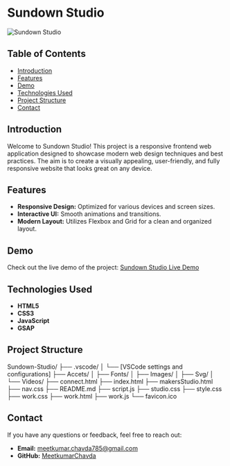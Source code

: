 ﻿# Sundown Studio

![Sundown Studio](./Sundown-Studio/Accets/Images/makers_studio.webp)

## Table of Contents

- [Introduction](#introduction)
- [Features](#features)
- [Demo](#demo)
- [Technologies Used](#technologies-used)
- [Project Structure](#project-structure)
- [Contact](#contact)

## Introduction

Welcome to Sundown Studio! This project is a responsive frontend web application designed to showcase modern web design techniques and best practices. The aim is to create a visually appealing, user-friendly, and fully responsive website that looks great on any device.

## Features

- **Responsive Design:** Optimized for various devices and screen sizes.
- **Interactive UI:** Smooth animations and transitions.
- **Modern Layout:** Utilizes Flexbox and Grid for a clean and organized layout.

## Demo

Check out the live demo of the project: [Sundown Studio Live Demo](https://meetkumarchavda.github.io/Sundown-Studio/)

## Technologies Used

- **HTML5**
- **CSS3**
- **JavaScript**
- **GSAP** 

## Project Structure

Sundown-Studio/
├── .vscode/
│ └── [VSCode settings and configurations]
├── Accets/
│ ├── Fonts/
│ ├── Images/
│ ├── Svg/
│ └── Videos/
├── connect.html
├── index.html
├── makersStudio.html
├── nav.css
├── README.md
├── script.js
├── studio.css
├── style.css
├── work.css
├── work.html
├── work.js
└── favicon.ico

## Contact

If you have any questions or feedback, feel free to reach out:

- **Email:** meetkumar.chavda785@gmail.com
- **GitHub:** [MeetkumarChavda](https://github.com/MeetkumarChavda)
